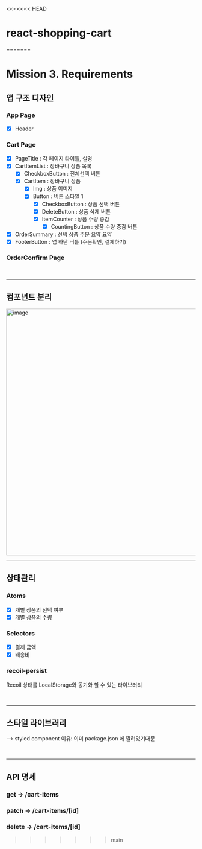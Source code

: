 <<<<<<< HEAD

# react-shopping-cart

=======

# Mission 3. Requirements

## 앱 구조 디자인

### App Page

- [x] Header

### Cart Page

- [x] PageTitle : 각 페이지 타이틀, 설명
- [x] CartItemList : 장바구니 상품 목록
  - [x] CheckboxButton : 전체선택 버튼
  - [x] CartItem : 장바구니 상품
    - [x] Img : 상품 이미지
    - [x] Button : 버튼 스타일 1
      - [x] CheckboxButton : 상품 선택 버튼
      - [x] DeleteButton : 상품 삭제 버튼
      - [x] ItemCounter : 상품 수량 증감
        - [x] CountingButton : 상품 수량 증감 버튼
- [x] OrderSummary : 선택 상품 주문 요약 요약
- [x] FooterButton : 앱 하단 버틑 (주문확인, 결제하기)

### OrderConfirm Page

<br>
<hr>

## 컴포넌트 분리

<img width="654" alt="image" src="https://github.com/woowacourse/react-modules/assets/71641127/0f95b7c7-f599-4973-ab9e-eb90b53f75cf">

<br>
<hr>

## 상태관리

### Atoms

- [x] 개별 상품의 선택 여부
- [x] 개별 상품의 수량

### Selectors

- [x] 결제 금액
- [x] 배송비

### recoil-persist

Recoil 상태를 LocalStorage와 동기화 할 수 있는 라이브러리

<br>
<hr>

## 스타일 라이브러리

--> styled component
이유: 이미 package.json 에 깔려있기때문

<br>
<hr>

## API 명세

### get → /cart-items

### patch → /cart-items/[id]

### delete → /cart-items/[id]

> > > > > > > main
